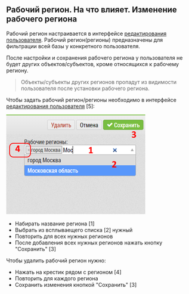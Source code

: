 ## Рабочий регион. На что влияет. Изменение рабочего региона

Рабочий регион настраивается в интерфейсе [редактирования пользователя](accounts-user-edit.md).
Рабочий регион(регионы) предназначены для фильтрации всей базы у конкретного пользователя.

После настройки и сохранения рабочего региона у пользователя не будет других объектов/субъектов, кроме относящихся к рабочему региону.

> Объекты/субъекты других регионов пропадут из видимости пользователя после установки рабочего региона.

Чтобы задать рабочий регион/регионы необходимо в интерфейсе [редактирования пользователя](accounts-user-edit.md) [5]:

![](../images/accounts-user-region.png)

  -  Набирать название региона [1]
  -  Выбрать из всплываещего списка [2] нужный
  -  Повторить для всех нужных регионов
  -  После добавления всех нужных регионов нажать кнопку "Сохранить" [3]

Чтобы удалить рабочий регион нужно: 
  - Нажать на крестик рядом с регионом [4]
  - Повторить для каждого региона
  - Сохранить изменения кнопкой "Сохранить" [3]
